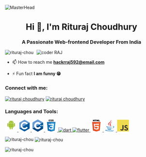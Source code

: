 ![MasterHead](https://img.freepik.com/free-vector/top-view-wooden-messy-work-table-night-cartoon-vector-workspace-with-light-from-screen-tablet-notebook-sticky-notes-cookie-crumbs-keyboard-coffee-spills-desk-phone-glasses_107791-23714.jpg?semt=ais_hybrid&w=740)
<h1 align="center">Hi 👋, I'm Rituraj Choudhury</h1>
<h3 align="center">A Passionate Web-frontend Developer From India</h3>
<img align="right" alt="coder RAJ" width="400" src="https://i.pinimg.com/originals/bd/1b/04/bd1b04ae480a107f6335219c6a561f6d.gif"

<p align="left"> <img src="https://komarev.com/ghpvc/?username=rituraj-chou&label=Profile%20views&color=0e75b6&style=flat" alt="rituraj-chou" /> </p>

- 📫 How to reach me **hackrraj592@email.com**

- ⚡ Fun fact **I am funny 😁**

<h3 align="left">Connect with me:</h3>
<p align="left">
<a href="https://twitter.com/rituraj choudhury" target="blank"><img align="center" src="https://raw.githubusercontent.com/rahuldkjain/github-profile-readme-generator/master/src/images/icons/Social/twitter.svg" alt="rituraj choudhury" height="30" width="40" /></a>
<a href="https://instagram.com/rituraj choudhury" target="blank"><img align="center" src="https://raw.githubusercontent.com/rahuldkjain/github-profile-readme-generator/master/src/images/icons/Social/instagram.svg" alt="rituraj choudhury" height="30" width="40" /></a>
</p>

<h3 align="left">Languages and Tools:</h3>
<p align="left"> <a href="https://developer.android.com" target="_blank" rel="noreferrer"> <img src="https://raw.githubusercontent.com/devicons/devicon/master/icons/android/android-original-wordmark.svg" alt="android" width="40" height="40"/> </a> <a href="https://www.cprogramming.com/" target="_blank" rel="noreferrer"> <img src="https://raw.githubusercontent.com/devicons/devicon/master/icons/c/c-original.svg" alt="c" width="40" height="40"/> </a> <a href="https://www.w3schools.com/cpp/" target="_blank" rel="noreferrer"> <img src="https://raw.githubusercontent.com/devicons/devicon/master/icons/cplusplus/cplusplus-original.svg" alt="cplusplus" width="40" height="40"/> </a> <a href="https://www.w3schools.com/css/" target="_blank" rel="noreferrer"> <img src="https://raw.githubusercontent.com/devicons/devicon/master/icons/css3/css3-original-wordmark.svg" alt="css3" width="40" height="40"/> </a> <a href="https://dart.dev" target="_blank" rel="noreferrer"> <img src="https://www.vectorlogo.zone/logos/dartlang/dartlang-icon.svg" alt="dart" width="40" height="40"/> </a> <a href="https://flutter.dev" target="_blank" rel="noreferrer"> <img src="https://www.vectorlogo.zone/logos/flutterio/flutterio-icon.svg" alt="flutter" width="40" height="40"/> </a> <a href="https://www.w3.org/html/" target="_blank" rel="noreferrer"> <img src="https://raw.githubusercontent.com/devicons/devicon/master/icons/html5/html5-original-wordmark.svg" alt="html5" width="40" height="40"/> </a> <a href="https://www.java.com" target="_blank" rel="noreferrer"> <img src="https://raw.githubusercontent.com/devicons/devicon/master/icons/java/java-original.svg" alt="java" width="40" height="40"/> </a> <a href="https://developer.mozilla.org/en-US/docs/Web/JavaScript" target="_blank" rel="noreferrer"> <img src="https://raw.githubusercontent.com/devicons/devicon/master/icons/javascript/javascript-original.svg" alt="javascript" width="40" height="40"/> </a> </p>

<p><img align="left" src="https://github-readme-stats.vercel.app/api/top-langs?username=rituraj-chou&show_icons=true&locale=en&layout=compact" alt="rituraj-chou" /></p>

<p>&nbsp;<img align="center" src="https://github-readme-stats.vercel.app/api?username=rituraj-chou&show_icons=true&locale=en" alt="rituraj-chou" /></p>

<p><img align="center" src="https://github-readme-streak-stats.herokuapp.com/?user=rituraj-chou&" alt="rituraj-chou" /></p>

